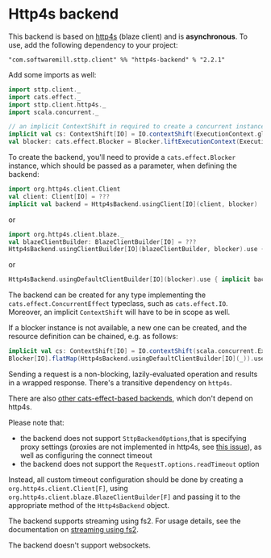 # Http4s backend

This backend is based on [http4s](https://http4s.org) (blaze client) and is **asynchronous**. To use, add the following dependency to your project:

```
"com.softwaremill.sttp.client" %% "http4s-backend" % "2.2.1"
```

Add some imports as well:
```scala mdoc:silent
import sttp.client._
import cats.effect._
import sttp.client.http4s._
import scala.concurrent._

// an implicit ContextShift in required to create a concurrent instance for `cats.effect.IO`:
implicit val cs: ContextShift[IO] = IO.contextShift(ExecutionContext.global)
val blocker: cats.effect.Blocker = Blocker.liftExecutionContext(ExecutionContext.global)
```

To create the backend, you'll need to provide a `cats.effect.Blocker` instance, which should be passed as a parameter, when defining the backend:

```scala mdoc:compile-only
import org.http4s.client.Client
val client: Client[IO] = ???
implicit val backend = Http4sBackend.usingClient[IO](client, blocker)
```
or
```scala mdoc:compile-only
import org.http4s.client.blaze._
val blazeClientBuilder: BlazeClientBuilder[IO] = ???
Http4sBackend.usingClientBuilder[IO](blazeClientBuilder, blocker).use { implicit backend => ??? }
```
or
```scala mdoc:compile-only
Http4sBackend.usingDefaultClientBuilder[IO](blocker).use { implicit backend => ??? }
```

The backend can be created for any type implementing the `cats.effect.ConcurrentEffect` typeclass, such as `cats.effect.IO`. Moreover, an implicit `ContextShift` will have to be in scope as well.

If a blocker instance is not available, a new one can be created, and the resource definition can be chained, e.g. as follows:

```scala
implicit val cs: ContextShift[IO] = IO.contextShift(scala.concurrent.ExecutionContext.global) // or another instance
Blocker[IO].flatMap(Http4sBackend.usingDefaultClientBuilder[IO](_)).use { implicit backend => ... }
```

Sending a request is a non-blocking, lazily-evaluated operation and results in a wrapped response. There's a transitive dependency on `http4s`. 

There are also [other cats-effect-based backends](catseffect.md), which don't depend on http4s. 

Please note that: 

* the backend does not support `SttpBackendOptions`,that is specifying proxy settings (proxies are not implemented in http4s, see [this issue](https://github.com/http4s/http4s/issues/251)), as well as configuring the connect timeout 
* the backend does not support the `RequestT.options.readTimeout` option

Instead, all custom timeout configuration should be done by creating a `org.http4s.client.Client[F]`, using `org.http4s.client.blaze.BlazeClientBuilder[F]` and passing it to the appropriate method of the `Http4sBackend` object.

The backend supports streaming using fs2. For usage details, see the documentation on [streaming using fs2](fs2.md#streaming).

The backend doesn't support websockets.
